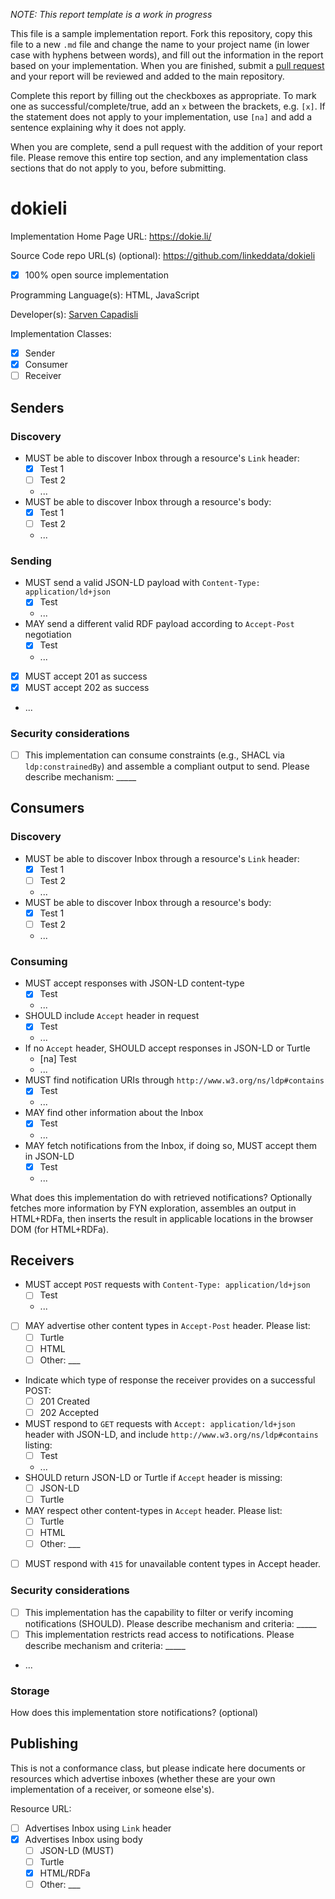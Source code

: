 *NOTE: This report template is a work in progress*

This file is a sample implementation report. Fork this repository, copy this file to a new `.md` file and change the name to your project name (in lower case with hyphens between words), and fill out the information in the report based on your implementation. When you are finished, submit a <a href="https://help.github.com/articles/using-pull-requests/">pull request</a> and your report will be reviewed and added to the main repository.

Complete this report by filling out the checkboxes as appropriate. To mark one as successful/complete/true, add an `x` between the brackets, e.g. `[x]`. If the statement does not apply to your implementation, use `[na]` and add a sentence explaining why it does not apply.

When you are complete, send a pull request with the addition of your report file. Please remove this entire top section, and any implementation class sections that do not apply to you, before submitting.


# dokieli

Implementation Home Page URL: https://dokie.li/

Source Code repo URL(s) (optional): https://github.com/linkeddata/dokieli
* [x] 100% open source implementation

Programming Language(s): HTML, JavaScript

Developer(s): [Sarven Capadisli](http://csarven.ca/)

Implementation Classes:

* [x] Sender
* [x] Consumer
* [ ] Receiver

## Senders

### Discovery

* MUST be able to discover Inbox through a resource's `Link` header:
  * [x] Test 1
  * [ ] Test 2
  * ...
* MUST be able to discover Inbox through a resource's body:
  * [x] Test 1
  * [ ] Test 2
  * ... 

### Sending

* MUST send a valid JSON-LD payload with `Content-Type: application/ld+json`
  * [x] Test
  * ...
* MAY send a different valid RDF payload according to `Accept-Post` negotiation
  * [x] Test
  *  ... 
* [x] MUST accept 201 as success
* [x] MUST accept 202 as success
* ...

### Security considerations
* [ ] This implementation can consume constraints (e.g., SHACL via `ldp:constrainedBy`) and assemble a compliant output to send. Please describe mechanism: _____

## Consumers

### Discovery

* MUST be able to discover Inbox through a resource's `Link` header:
  * [x] Test 1
  * [ ] Test 2
  * ...
* MUST be able to discover Inbox through a resource's body:
  * [x] Test 1
  * [ ] Test 2
  * ... 

### Consuming

* MUST accept responses with JSON-LD content-type
  * [x] Test
  * ...
* SHOULD include `Accept` header in request
  * [x] Test
  * ...
* If no `Accept` header, SHOULD accept responses in JSON-LD or Turtle
  * [na] Test
  * ...
* MUST find notification URIs through `http://www.w3.org/ns/ldp#contains`
  * [x] Test
  * ...
* MAY find other information about the Inbox
  * [x] Test
  * ...
* MAY fetch notifications from the Inbox, if doing so, MUST accept them in JSON-LD
  * [x] Test
  * ...

What does this implementation do with retrieved notifications? Optionally fetches more information by FYN exploration, assembles an output in HTML+RDFa, then inserts the result in applicable locations in the browser DOM (for HTML+RDFa).

## Receivers

* MUST accept `POST` requests with `Content-Type: application/ld+json`
  * [ ] Test
  * ...
* [ ] MAY advertise other content types in `Accept-Post` header. Please list:
  * [ ] Turtle
  * [ ] HTML
  * [ ] Other: ___
* Indicate which type of response the receiver provides on a successful POST:
  * [ ] 201 Created
  * [ ] 202 Accepted

* MUST respond to `GET` requests with `Accept: application/ld+json` header with JSON-LD, and include `http://www.w3.org/ns/ldp#contains` listing:
  * [ ] Test
  * ...
* SHOULD return JSON-LD or Turtle if `Accept` header is missing:
  * [ ] JSON-LD
  * [ ] Turtle
* MAY respect other content-types in `Accept` header. Please list:
  * [ ] Turtle
  * [ ] HTML
  * [ ] Other: ___
* [ ] MUST respond with `415` for unavailable content types in Accept header.

### Security considerations

* [ ] This implementation has the capability to filter or verify incoming notifications (SHOULD). Please describe mechanism and criteria: _____
* [ ] This implementation restricts read access to notifications. Please describe mechanism and criteria: _____
* ...

### Storage

How does this implementation store notifications? (optional)

## Publishing

This is not a conformance class, but please indicate here documents or resources which advertise inboxes (whether these are your own implementation of a receiver, or someone else's).

Resource URL: 

* [ ] Advertises Inbox using `Link` header
* [x] Advertises Inbox using body
  * [ ] JSON-LD (MUST)
  * [ ] Turtle
  * [x] HTML/RDFa
  * [ ] Other: ___